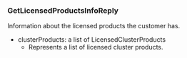 ### GetLicensedProductsInfoReply
Information about the licensed products the customer has.

- clusterProducts: a list of LicensedClusterProducts
  - Represents a list of licensed cluster products.
